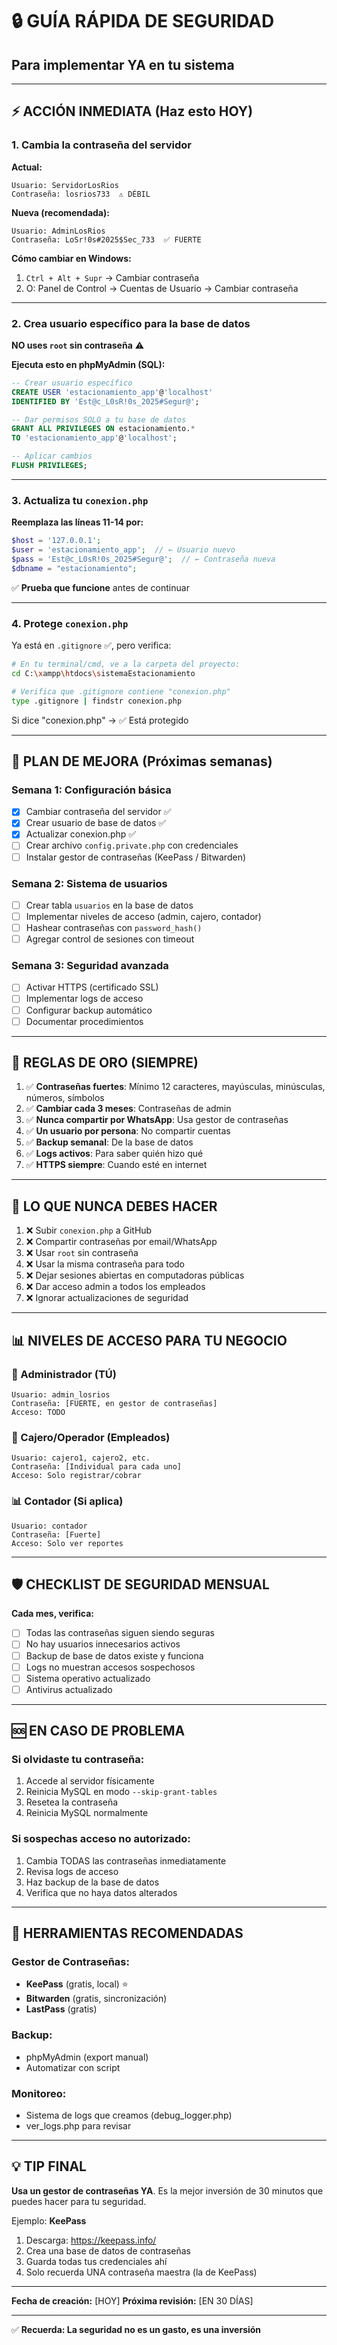 # 🔒 GUÍA RÁPIDA DE SEGURIDAD
## Para implementar YA en tu sistema

---

## ⚡ ACCIÓN INMEDIATA (Haz esto HOY)

### **1. Cambia la contraseña del servidor** 

**Actual:**
```
Usuario: ServidorLosRios
Contraseña: losrios733  ⚠️ DÉBIL
```

**Nueva (recomendada):**
```
Usuario: AdminLosRios  
Contraseña: LoSr!0s#2025$Sec_733  ✅ FUERTE
```

**Cómo cambiar en Windows:**
1. `Ctrl + Alt + Supr` → Cambiar contraseña
2. O: Panel de Control → Cuentas de Usuario → Cambiar contraseña

---

### **2. Crea usuario específico para la base de datos**

**NO uses `root` sin contraseña** ⚠️

**Ejecuta esto en phpMyAdmin (SQL):**

```sql
-- Crear usuario específico
CREATE USER 'estacionamiento_app'@'localhost' 
IDENTIFIED BY 'Est@c_L0sR!0s_2025#Segur@';

-- Dar permisos SOLO a tu base de datos
GRANT ALL PRIVILEGES ON estacionamiento.* 
TO 'estacionamiento_app'@'localhost';

-- Aplicar cambios
FLUSH PRIVILEGES;
```

---

### **3. Actualiza tu `conexion.php`**

**Reemplaza las líneas 11-14 por:**

```php
$host = '127.0.0.1';
$user = 'estacionamiento_app';  // ← Usuario nuevo
$pass = 'Est@c_L0sR!0s_2025#Segur@';  // ← Contraseña nueva
$dbname = "estacionamiento";
```

✅ **Prueba que funcione** antes de continuar

---

### **4. Protege `conexion.php`**

Ya está en `.gitignore` ✅, pero verifica:

```bash
# En tu terminal/cmd, ve a la carpeta del proyecto:
cd C:\xampp\htdocs\sistemaEstacionamiento

# Verifica que .gitignore contiene "conexion.php"
type .gitignore | findstr conexion.php
```

Si dice "conexion.php" → ✅ Está protegido

---

## 📝 PLAN DE MEJORA (Próximas semanas)

### **Semana 1: Configuración básica**
- [x] Cambiar contraseña del servidor ✅
- [x] Crear usuario de base de datos ✅  
- [x] Actualizar conexion.php ✅
- [ ] Crear archivo `config.private.php` con credenciales
- [ ] Instalar gestor de contraseñas (KeePass / Bitwarden)

### **Semana 2: Sistema de usuarios**
- [ ] Crear tabla `usuarios` en la base de datos
- [ ] Implementar niveles de acceso (admin, cajero, contador)
- [ ] Hashear contraseñas con `password_hash()`
- [ ] Agregar control de sesiones con timeout

### **Semana 3: Seguridad avanzada**
- [ ] Activar HTTPS (certificado SSL)
- [ ] Implementar logs de acceso
- [ ] Configurar backup automático
- [ ] Documentar procedimientos

---

## 🎯 REGLAS DE ORO (SIEMPRE)

1. ✅ **Contraseñas fuertes**: Mínimo 12 caracteres, mayúsculas, minúsculas, números, símbolos
2. ✅ **Cambiar cada 3 meses**: Contraseñas de admin
3. ✅ **Nunca compartir por WhatsApp**: Usa gestor de contraseñas
4. ✅ **Un usuario por persona**: No compartir cuentas
5. ✅ **Backup semanal**: De la base de datos
6. ✅ **Logs activos**: Para saber quién hizo qué
7. ✅ **HTTPS siempre**: Cuando esté en internet

---

## 🚫 LO QUE NUNCA DEBES HACER

1. ❌ Subir `conexion.php` a GitHub
2. ❌ Compartir contraseñas por email/WhatsApp
3. ❌ Usar `root` sin contraseña
4. ❌ Usar la misma contraseña para todo
5. ❌ Dejar sesiones abiertas en computadoras públicas
6. ❌ Dar acceso admin a todos los empleados
7. ❌ Ignorar actualizaciones de seguridad

---

## 📊 NIVELES DE ACCESO PARA TU NEGOCIO

### **👑 Administrador (TÚ)**
```
Usuario: admin_losrios
Contraseña: [FUERTE, en gestor de contraseñas]
Acceso: TODO
```

### **💼 Cajero/Operador (Empleados)**
```
Usuario: cajero1, cajero2, etc.
Contraseña: [Individual para cada uno]
Acceso: Solo registrar/cobrar
```

### **📊 Contador (Si aplica)**
```
Usuario: contador
Contraseña: [Fuerte]
Acceso: Solo ver reportes
```

---

## 🛡️ CHECKLIST DE SEGURIDAD MENSUAL

**Cada mes, verifica:**

- [ ] Todas las contraseñas siguen siendo seguras
- [ ] No hay usuarios innecesarios activos
- [ ] Backup de base de datos existe y funciona
- [ ] Logs no muestran accesos sospechosos
- [ ] Sistema operativo actualizado
- [ ] Antivirus actualizado

---

## 🆘 EN CASO DE PROBLEMA

### **Si olvidaste tu contraseña:**
1. Accede al servidor físicamente
2. Reinicia MySQL en modo `--skip-grant-tables`
3. Resetea la contraseña
4. Reinicia MySQL normalmente

### **Si sospechas acceso no autorizado:**
1. Cambia TODAS las contraseñas inmediatamente
2. Revisa logs de acceso
3. Haz backup de la base de datos
4. Verifica que no haya datos alterados

---

## 📱 HERRAMIENTAS RECOMENDADAS

### **Gestor de Contraseñas:**
- **KeePass** (gratis, local) ⭐
- **Bitwarden** (gratis, sincronización)
- **LastPass** (gratis)

### **Backup:**
- phpMyAdmin (export manual)
- Automatizar con script

### **Monitoreo:**
- Sistema de logs que creamos (debug_logger.php)
- ver_logs.php para revisar

---

## 💡 TIP FINAL

**Usa un gestor de contraseñas YA**. Es la mejor inversión de 30 minutos que puedes hacer para tu seguridad.

Ejemplo: **KeePass**
1. Descarga: https://keepass.info/
2. Crea una base de datos de contraseñas
3. Guarda todas tus credenciales ahí
4. Solo recuerda UNA contraseña maestra (la de KeePass)

---

**Fecha de creación:** [HOY]
**Próxima revisión:** [EN 30 DÍAS]

---

✅ **Recuerda: La seguridad no es un gasto, es una inversión**